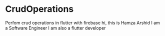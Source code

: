 # CrudOperations
 Perfom crud operations in flutter with firebase
hi, this is Hamza Arshid 
I am a Software Engineer
I am also a flutter developer
